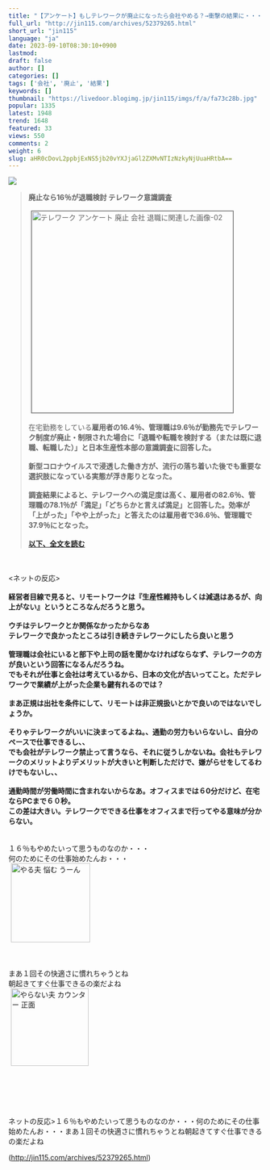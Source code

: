 ```yaml
---
title: "【アンケート】もしテレワークが廃止になったら会社やめる？→衝撃の結果に・・・ : オレ的ゲーム速報＠刃"
full_url: "http://jin115.com/archives/52379265.html"
short_url: "jin115"
language: "ja"
date: 2023-09-10T08:30:10+0900
lastmod: 
draft: false
author: []
categories: []
tags: ['会社', '廃止', '結果']
keywords: []
thumbnail: "https://livedoor.blogimg.jp/jin115/imgs/f/a/fa73c28b.jpg"
popular: 1335
latest: 1948
trend: 1648
featured: 33
views: 550
comments: 2
weight: 6
slug: aHR0cDovL2ppbjExNS5jb20vYXJjaGl2ZXMvNTIzNzkyNjUuaHRtbA==
---
```


![](https://livedoor.blogimg.jp/jin115/imgs/f/a/fa73c28b.jpg)

<div><a name='more'></a> <blockquote><b>廃止なら16％が退職検討 テレワーク意識調査</b><br> <br> <img src='https://livedoor.blogimg.jp/jin115/imgs/1/4/146b44f4.png' width='400' border='1' hspace='5' class='pict' alt='テレワーク アンケート 廃止 会社 退職に関連した画像-02'><br> <br> 在宅勤務をしている<b>雇用者の16.4％、管理職は9.6％が勤務先でテレワーク制度が廃止・制限された場合に「退職や転職を検討する（または既に退職、転職した）」と日本生産性本部の意識調査に回答した。</b><br> <br> <b>新型コロナウイルスで浸透した働き方が、流行の落ち着いた後でも重要な選択肢になっている実態が浮き彫りとなった。</b><br> <br> <b>調査結果によると、テレワークへの満足度は高く、雇用者の82.6％、管理職の78.1％が「満足」「どちらかと言えば満足」と回答した。</b><b>効率が「上がった」「やや上がった」と答えたのは雇用者で36.6％、管理職で37.9％にとなった。</b><br> <br> <a href='https://news.yahoo.co.jp/articles/b47fb8fc482bbcfe8f73a00f68dee843f4aaf92d' target='_blank'><b>以下、全文を読む</b></a></blockquote><br> <br> <ネットの反応><br> <br> <b>経営者目線で見ると、リモートワークは『生産性維持もしくは減退はあるが、向上がない』というところなんだろうと思う。</b><br> <br> <b>ウチはテレワークとか関係なかったからなあ<br> テレワークで良かったところは引き続きテレワークにしたら良いと思う</b><br> <br> <b>管理職は会社にいると部下や上司の話を聞かなければならなず、テレワークの方が良いという回答になるんだろうね。<br> でもそれが仕事と会社は考えているから、日本の文化が古いってこと。ただテレワークで業績が上がった企業も鍵有れるのでは？<br> </b><br> <b>まあ正規は出社を条件にして、リモートは非正規扱いとかで良いのではないでしょうか。</b><br> <b><br> そりゃテレワークがいいに決まってるよね。、通勤の労力もいらないし、自分のペースで仕事できるし、、<br> でも会社がテレワーク禁止って言うなら、それに従うしかないね。会社もテレワークのメリットよりデメリットが大きいと判断しただけで、嫌がらせをしてるわけでもないし、、</b><br> <br> <b>通勤時間が労働時間に含まれないからなあ。オフィスまでは６0分だけど、在宅ならPCまで６０秒。<br> この差は大きい。テレワークでできる仕事をオフィスまで行ってやる意味が分からない。</b><br> <br> <br> １６％もやめたいって思うものなのか・・・<br> 何のためにその仕事始めたんお・・・<br> <img src='https://livedoor.blogimg.jp/jin115/imgs/b/9/b9d7fd5d.gif' alt='やる夫 悩む うーん' width='157' border='0' hspace='5' class='pict'><br> <br> <br> <br> まあ１回その快適さに慣れちゃうとね<br> 朝起きてすぐ仕事できるの楽だよね<br> <img src='https://livedoor.blogimg.jp/jin115/imgs/1/8/18f2180e.gif' alt='やらない夫 カウンター 正面' width='154' border='0' hspace='5' class='pict'><br> <br> <br> <br> <br> <br> <p>ネットの反応>１６％もやめたいって思うものなのか・・・何のためにその仕事始めたんお・・・まあ１回その快適さに慣れちゃうとね朝起きてすぐ仕事できるの楽だよね</p></div>

(http://jin115.com/archives/52379265.html)
